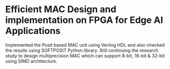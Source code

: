 # Efficient MAC Design and implementation on FPGA for Edge AI Applications
Implemented the Posit based MAC unit using Verilog HDL and also checked the results using SOFTPOSIT Python library. Still continuing the research study to design multiprecision MAC which can support 8-bit, 16-bit & 32-bit using SIMD architecture.
